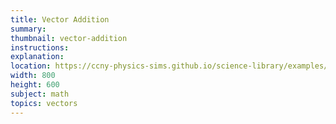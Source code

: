 ```yaml
---
title: Vector Addition
summary:
thumbnail: vector-addition
instructions:
explanation:
location: https://ccny-physics-sims.github.io/science-library/examples/vector-addition/
width: 800
height: 600
subject: math
topics: vectors
---
```

